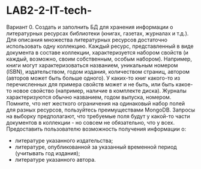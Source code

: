 # **LAB2-2-IT-tech-**

Вариант 0. Создать и заполнить БД для хранения информации о литературных ресурсах библиотеки (книгах, газетах, журналах и т.д.). Для описания множества литературных ресурсов достаточно использовать одну коллекцию. Каждый ресурс, представленный в виде документа в составе коллекции, характеризуется набором свойств (и каждый, возможно, своим собственным, особым набором). Например, книги могут характеризоваться названием, уникальным номером (ISBN), издательством, годом издания, количеством страниц, автором (авторов может быть больше одного). У каких-то книг какого-то из перечисленных для примера свойств может и не быть, или быть какое-то новое свойство (например, наличие в комплекте диска). Журналы характеризуются обычно названием, годом выпуска, номером. Помните, что нет жесткого ограничения на одинаковый набор полей для разных ресурсов, пользуйтесь преимуществами MongoDB. Запросы на выборку предполагают, что требуемые поля будут у какой-то части документов в коллекции - но совсем не обязательно, что у всех.
Предоставить пользователю возможность получения информации о:
* литературе указанного издательства;
* литературе, опубликованной за указанный временной период (учитывать год издания);
* литературе указанного автора.


